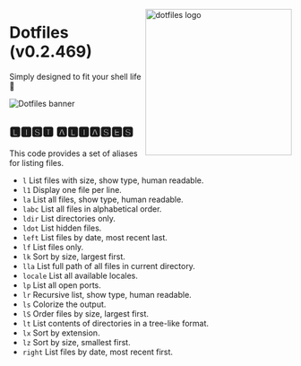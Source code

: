<!-- markdownlint-disable MD033 MD041 MD043 -->

<img
  src="https://kura.pro/dotfiles/v2/images/logos/dotfiles.svg"
  alt="dotfiles logo"
  width="261"
  align="right"
/>

<!-- markdownlint-enable MD033 MD041 -->

# Dotfiles (v0.2.469)

Simply designed to fit your shell life 🐚

![Dotfiles banner][banner]

## 🅻🅸🆂🆃 🅰🅻🅸🅰🆂🅴🆂

This code provides a set of aliases for listing files.

- `l` List files with size, show type, human readable.
- `l1` Display one file per line.
- `la` List all files, show type, human readable.
- `labc` List all files in alphabetical order.
- `ldir` List directories only.
- `ldot` List hidden files.
- `left` List files by date, most recent last.
- `lf` List files only.
- `lk` Sort by size, largest first.
- `lla` List full path of all files in current directory.
- `locale` List all available locales.
- `lp` List all open ports.
- `lr` Recursive list, show type, human readable.
- `ls` Colorize the output.
- `lS` Order files by size, largest first.
- `lt` List contents of directories in a tree-like format.
- `lx` Sort by extension.
- `lz` Sort by size, smallest first.
- `right` List files by date, most recent first.

[banner]: https://kura.pro/dotfiles/v2/images/titles/title-dotfiles.svg
